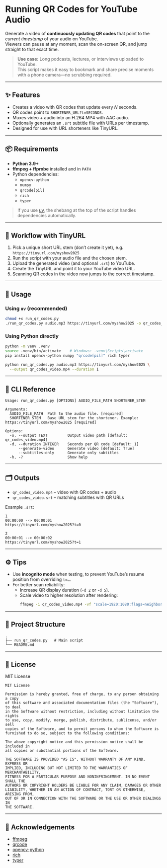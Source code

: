 # Running QR Codes for YouTube Audio

Generate a video of **continuously updating QR codes** that point to the *current timestamp* of your audio on YouTube.  
Viewers can pause at any moment, scan the on-screen QR, and jump straight to that exact time.

> **Use case:** Long podcasts, lectures, or interviews uploaded to YouTube.  
> This script makes it easy to bookmark and share precise moments with a phone camera—no scrubbing required.

---

## ✨ Features

- Creates a video with QR codes that update every *N* seconds.
- QR codes point to `SHORTENER_URL?t=SECONDS`.
- Muxes video + audio into an H.264 MP4 with AAC audio.
- Optionally generates an `.srt` subtitle file with URLs per timestamp.
- Designed for use with URL shorteners like TinyURL.

---

## 📦 Requirements

- **Python 3.9+**
- **ffmpeg + ffprobe** installed and in `PATH`
- Python dependencies:
  - `opencv-python`
  - `numpy`
  - `qrcode[pil]`
  - `rich`
  - `typer`

> If you use [uv](https://github.com/astral-sh/uv), the shebang at the top of the script handles dependencies automatically.

---

## 🔗 Workflow with TinyURL

1. Pick a unique short URL stem (don’t create it yet), e.g.  
   `https://tinyurl.com/myshow2025`
2. Run the script with your audio file and the chosen stem.
3. Upload the generated video (and optional `.srt`) to YouTube.
4. Create the TinyURL and point it to your YouTube video URL.
5. Scanning QR codes in the video now jumps to the correct timestamp.

---

## 🚀 Usage

### Using `uv` (recommended)

```bash
chmod +x run_qr_codes.py
./run_qr_codes.py audio.mp3 https://tinyurl.com/myshow2025 -o qr_codes_video.mp4 -d 1
```

### Using Python directly

```bash
python -m venv .venv
source .venv/bin/activate    # Windows: .venv\Scripts\activate
pip install opencv-python numpy "qrcode[pil]" rich typer

python run_qr_codes.py audio.mp3 https://tinyurl.com/myshow2025 \
  --output qr_codes_video.mp4 --duration 1
```

---

## 🧰 CLI Reference

```
Usage: run_qr_codes.py [OPTIONS] AUDIO_FILE_PATH SHORTENER_STEM

Arguments:
  AUDIO_FILE_PATH  Path to the audio file. [required]
  SHORTENER_STEM   Base URL stem for the shortener. Example: https://tinyurl.com/myshow2025 [required]

Options:
  -o, --output TEXT         Output video path [default: qr_codes_video.mp4]
  -d, --duration INTEGER    Seconds per QR code [default: 1]
      --generate-video      Generate video [default: True]
      --subtitles-only      Generate only subtitles
  -h, -?                    Show help
```

---

## 🗂️ Outputs

- `qr_codes_video.mp4` – video with QR codes + audio  
- `qr_codes_video.srt` – matching subtitles with QR URLs

Example `.srt`:

```
1
00:00:00 --> 00:00:01
https://tinyurl.com/myshow2025?t=0

2
00:00:01 --> 00:00:02
https://tinyurl.com/myshow2025?t=1
```

---

## ⚙️ Tips

- Use **incognito mode** when testing, to prevent YouTube’s resume position from overriding `t=…`.
- For better scan reliability:
  - Increase QR display duration (`-d 2` or `-d 5`).
  - Scale video to higher resolution after rendering:
    ```bash
    ffmpeg -i qr_codes_video.mp4 -vf "scale=1920:1080:flags=neighbor" -c:a copy qr_1080p.mp4
    ```

---

## 📁 Project Structure

```
.
├── run_qr_codes.py   # Main script
└── README.md
```

---

## 🧾 License

MIT License

```
MIT License

Permission is hereby granted, free of charge, to any person obtaining a copy
of this software and associated documentation files (the "Software"), to deal
in the Software without restriction, including without limitation the rights
to use, copy, modify, merge, publish, distribute, sublicense, and/or sell
copies of the Software, and to permit persons to whom the Software is
furnished to do so, subject to the following conditions:

The above copyright notice and this permission notice shall be included in
all copies or substantial portions of the Software.

THE SOFTWARE IS PROVIDED "AS IS", WITHOUT WARRANTY OF ANY KIND, EXPRESS OR
IMPLIED, INCLUDING BUT NOT LIMITED TO THE WARRANTIES OF MERCHANTABILITY,
FITNESS FOR A PARTICULAR PURPOSE AND NONINFRINGEMENT. IN NO EVENT SHALL THE
AUTHORS OR COPYRIGHT HOLDERS BE LIABLE FOR ANY CLAIM, DAMAGES OR OTHER
LIABILITY, WHETHER IN AN ACTION OF CONTRACT, TORT OR OTHERWISE, ARISING FROM,
OUT OF OR IN CONNECTION WITH THE SOFTWARE OR THE USE OR OTHER DEALINGS IN
THE SOFTWARE.
```

---

## 🙌 Acknowledgements

- [ffmpeg](https://ffmpeg.org/)
- [qrcode](https://pypi.org/project/qrcode/)
- [opencv-python](https://pypi.org/project/opencv-python/)
- [rich](https://pypi.org/project/rich/)
- [typer](https://typer.tiangolo.com/)
